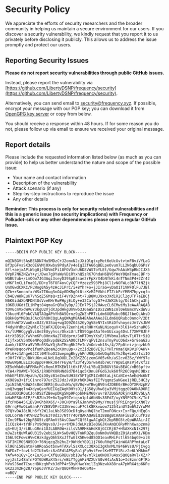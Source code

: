 # Security Policy

We appreciate the efforts of security researchers and the broader community in helping us maintain a
secure environment for our users. If you discover a security vulnerability, we kindly request that
you report it to us privately before disclosing it publicly. This allows us to address the issue
promptly and protect our users.

## Reporting Security Issues

**Please do not report security vulnerabilities through public GitHub issues.**

Instead, please report the vulnerability via [https://github.com/LibertyDSNP/frequency/security](https://github.com/LibertyDSNP/frequency/security).

Alternatively, you can send email to [security@frequency.xyz](mailto:security@frequency.xyz).  If
possible, encrypt your message with our PGP key; you can download it from [OpenGPG key server](https://keys.openpgp.org/vks/v1/by-fingerprint/0E50AE7CFD8195999CF45370B766E94411B9B734)
or copy from below.

You should receive a response within 48 hours. If for some reason you do not, please follow up via
email to ensure we received your original message.

## Report details
Please include the requested information listed below (as much as you can provide) to help us better
understand the nature and scope of the possible issue:

- Your name and contact information
- Description of the vulnerability
- Attack scenario (if any)
- Step-by-step instructions to reproduce the issue
- Any other details

**Reminder: This process is only for security related vulnerabilities and if this is a generic issue
(no security implications) with Frequency or Polkadot-sdk or any other dependencies please open a
regular GitHub issue.**


## Plaintext PGP Key

```
-----BEGIN PGP PUBLIC KEY BLOCK-----

mQINBGVt5AsBEADN7Hu5MDzC+J2omxN2cJXiQlgtxyMet6eUcUvtvtmF8viVYLaG
Bf3pGFvsSX3oQEGVMj0Xwby9PdyA7y4eIgIZfAG6qBELpeOvum7LL2N6qbU0GPsY
8fl+aejxAPiWbg8jJRDVmIPi18FOV3xhU6D8VWSToYLEt/Gqw7hAAiW3pRNJIJX5
0VpR7N6ZNZwY+yj/Dwx7g9YaWyVDiRYxhQ5zRK7OhdaH6BV6YWeY0QmTmaeJBFrb
WGBU7ub+/LmOGw7JG3Aqi3seyD39SpE3sae2rFpXrX4bNfkKi4nTTNm3P4+2Zr42
uMKFlmCLiFna01/DD+yT6FOF4ovCyCQF+Vzezz593Phj8Cl1vNOFWLc8b77tNZjk
UnXGwdCXKC/FLWng0ASy4zHcJiPrC/i+8Yhr+o+jJIraG+yDaO1T1VWFOlFu7JBl
QZb+rSnnonfxzWSx7I6ug3nO4y0DKRgOt8tzKvMJPVkhLEIZibPzYMBM7hpycqfo
Cb4EvWUkEuK7VhSqZ56MsQ+ziF4VYDZn4t+7uB8WuJ9xo3Xd1R2Cl2gUTP7aEBCj
N6KGiddXbNFDN4UsVveKHrRwPHpjEiOy+e32CafoyG7+dJWX3klg/Os1hCkjw3hj
iOKBUUGdtELiMPqt84qmaGrQRaIy0p/2JEn7PSjJ2HAwzCL6CMwiMy1eAwARAQAB
tDVGcmVxdWVuY3kgU2VjdXJpdHkgUmVwb3J0aW5nIDxzZWN1cml0eUBmcmVxdWVu
Y3kueHl6PokCVAQTAQgAPhYhBA5Qrnz9gZWZnPRTcLdm6UQRubc0BQJlbeQLAhsD
BQkH0pYMBQsJCAcCBhUKCQgLAgQWAgMBAh4BAheAAAoJELdm6UQRubc0nmoP/2Dt
eDthwWTXVwoExxOJZ/035aq+wgIQ9Z04S2GyOgV8eNYIxSRiDfvhoyezJmtVsJNW
f4dyHYdhpC2yMlcT3jWFXJEQc4y72enhiyUzRHHrKuNLNioquV+3l614v5zhuROS
Yx/lUMHCgyg5viUe2EUyyhss/OkxLUrLT8S9Ggn4Aaf6eGUixag4DvLf7XWP8JhF
4trX5BSiCYwVhmKPu8HnxNa2TXBdprm/SnRTDmyYXsF/1MVbmaIaNzvTi0Tt+5iQ
tIjfxoCV5mX6eNPogQdkvpdBk2SSAO0CTLMP/qFVI2nsuTmyPuCO6dx+Sr8eaG2u
Aumk/tU2Rra5V9Mc0SSwYQj8nTMcgBh2PeIuVmOdznh18s/4/2Fp0teizjnqzbU0
dreRNsqooVPqifumh2BoaNZcKOnuBp+/2xZid2B6VEjLFYHlrKmajQK8V1P0AHV+
HFi6+z1Ahge6JCCl0MfhoO13wepmgBkyyhPnUR8pbSeUGqA9iYkJ8q+LeXztxiIO
rJ0f7Y0lpJBWkU6nu4LNdL8qOUDLZx2BKZZGjzemGV05vKh/aS2cv0Z6z/YWY97e
M0wGWp9LELxzGBpp0F9HkJ84rFEyW/fZ3f4yDSrwaRsb7eCrrWpBiqKsVj4vKfZz
XE5oWhk0eAFFMAcPCcRemlMTKEW1lt6kfF/8xLYBuQINBGVt5AsBEAC/mB66pftw
YCW4/PXAWI+TQk5/iR9DPX0RHNd8d7B41qo5KOnu8FGdGJuk60fR26C9qyMJOBxz
HhbEPlE5UHyaUn/QiDOyzB1eZmwSUH38Y5PTgXM1ZvB0taLjkCaNIe+AeEqMx6NT
xK989a3+1fiC1nro797urZ52JdzJvU1Krh6K8AsfEIfVqqmzSaNGee1jREL5HC3y
JpiN2h0/G0WX4s8mCOER5jOuu3vWa/qBV0qkwYBwgBV0n42DBE0/BHoQYXRNzpKV
unQ3wqqqln4XdyuQanfUEIGgZAgK0HYsO1/jG58yUhw8jw3VMjtqgzO9A0NA90RE
ZSimDD1RQuCJonDS2fZBewpDKgSNp9PqobkMEM60/uvrB7ZUGSAOkjnRLRbVGLyA
bHaMES0c6IP/FsRZUnJ9+0u7pp59Zvtqsn1pl46bN8s38EdZ/uyYN9P9C5cX/Tof
1fcPN6W45K1BVBvGhbRX6j/+J0CH0Ya9lGJmhVyb9My/YmusjjPRiEngyjcXN0lv
G9rrqFVwQLoGanF/YZE8VOPrC33NreocuF7ClK8Kkvwow71254inUYIw6VJVrwMW
97QYvDAJ8iRLh6fY2W1JaLNbJS89OcDfq8yaHhQlheT2moFONcx+IxrFQu/HEqGn
6DLCoYnNrHtVH2ZfRvE3T0dzJ/NtTr4QrQARAQABiQI8BBgBCAAmFiEEDlCufP2B
lZmc9FNwt2bpRBG5tzQFAmVt5AsCGwwFCQfSlgwACgkQt2bpRBG5tzQpWRAAirJZ
I1CQzk4+tYdFzPx9dWgvsO/J+y+tM3HJdeLKzBIeQGGJKvAmQC6RyMhhXwapznm8
qS+KUj3/riBLuGRni1OJLABR0W+zilsVA9RMkAHdK8jGCCRjB7+HSAXKcN1k297j
mJwZstQuWlWOU315v2ebLSLW+SwBvHQVFnWRQZqu8oNm0uVWQBzZ0jAzoMXi/KDm
156L9CFowcHVwCHzkdgyQ6h5XxJfTwGlX5Kwed8SQD1eavRHiFstl6S4bqG9+xlB
YGFIKCMOSNO5DO+76NiqcgZb2huZ+9WHdcYB911j766uRHqPIAinWOARPYmtaLoT
kl96hi50EmtmFa0Roa5otbnw4TAXvlSsXXLqc30XoI3gKhnMLY846HVsU/PjCvgq
5WFDxT+fovLfd2IUfmSri8zGFdlAPSyRa1jPp9vtEeelKeMTTElRiz2e6LYMkhmF
YAfw4o1Gy+Io+Eu/Gu+CXfQuGRBU/sbIBwfe/mlk1e0NOO7u4sx5Q0QaRvl/XZ/P
oyjZstz48mfnFOTGbWRaX45rs/eBLYTggAFiNZXUrA0vH4iAxN1o+IsEzmnGFfRb
hVu9J6odTCsucHDKzqhPxbJdPP4rS9yKHwoYmilZq9NzwkX88raA7pWRX4tp6KPe
GK223m2Hg28/Y6p6JVrKZ/3w/Q8QFMkHFOeOSMs=
=oBQV
-----END PGP PUBLIC KEY BLOCK-----
```
